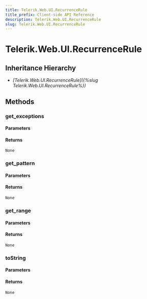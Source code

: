 ```yaml
---
title: Telerik.Web.UI.RecurrenceRule
title_prefix: Client-side API Reference
description: Telerik.Web.UI.RecurrenceRule
slug: Telerik.Web.UI.RecurrenceRule
---
```


# Telerik.Web.UI.RecurrenceRule  

## Inheritance Hierarchy

* *[Telerik.Web.UI.RecurrenceRule]({%slug Telerik.Web.UI.RecurrenceRule%})*


## Methods

###  get_exceptions

#### Parameters

#### Returns

`None` 

### get_pattern

#### Parameters

#### Returns

`None` 

### get_range

#### Parameters

#### Returns

`None` 

### toString

#### Parameters

#### Returns

`None` 



